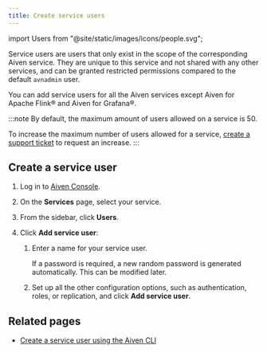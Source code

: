 ```yaml
---
title: Create service users
---
```


import Users from "@site/static/images/icons/people.svg";

Service users are users that only exist in the scope of the corresponding Aiven service.
They are unique to this service and not shared with any other services,
and can be granted restricted permissions compared to the default `avnadmin`
user.

You can add service users for all the Aiven services except Aiven for Apache Flink®
and Aiven for Grafana®.

:::note
By default, the maximum amount of users allowed on a service is 50.

To increase the maximum number of users allowed for a service,
[create a support ticket](/docs/platform/howto/support) to request an increase.
:::

## Create a service user

1.  Log in to [Aiven Console](https://console.aiven.io/).
1.  On the **Services** page, select your service.
1.  From the sidebar, click <Users className="icon"/> **Users**.
1.  Click **Add service user**:

    1.  Enter a name for your service user.

        If a password is required, a new random password is
        generated automatically. This can be modified later.

    1.  Set up all the other configuration options, such as
        authentication, roles, or replication, and
        click **Add service user**.

## Related pages

- [Create a service user using the Aiven CLI](/docs/tools/cli/service/user#avn-service-user-create)
